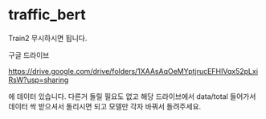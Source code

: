 # traffic_bert

Train2 무시하시면 됩니다.

구글 드라이브

https://drive.google.com/drive/folders/1XAAsAqOeMYptjrucEFHIVqx52pLxiRsW?usp=sharing

에 데이터 있습니다. 다른거 돌릴 필요도 없고 해당 드라이브에서 data/total 들어가서 데이터 싹 받으셔서 돌리시면 되고 모델만 각자 바꿔서 돌려주세요.
